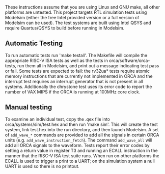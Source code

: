 These instructions assume that you are using Linux and GNU make, all other
platforms are untested.  This project targets RTL simulation tests using
Modelsim (either the free Intel provided version or a full version of Modelsim
can be used).  The test systems are built using Intel QSYS and require
Quartus/QSYS to build before running in Modelsim.

## Automatic Testing

To run automatic tests run 'make testall'.  The Makefile will compile the
appropriate RISC-V ISA tests as well as the tests in orca/software/orca-tests,
run them all in Modelsim, and print out a message indicating test pass or fail.
Some tests are expected to fail: the rv32ua* tests require atomic memory
instructions that are currently not implemented in ORCA and the interrupt test
requires an interrupt generator that is not present in all systems.
Additionally the dhrystone test uses its error code to report the number of VAX
MIPS if the ORCA is running at 100MHz core clock.

## Manual testing

To examine an individual test, copy the .qex file into orca/systems/sim/test.hex
and then run 'make sim'.  This will create the test system, link test.hex into
the run directory, and then launch Modelsim.  A set of `add_wave_*` commands are
provided to add all the signals in certain ORCA units
(e.g. `add_wave_instruction_fetch`).  The command `add_wave_all` will add all
ORCA signals to the waveform.  Tests report their error codes by setting a
return value in register T3 and running an ECALL instruction in the manner that
the RISC-V ISA test suite runs.  When run on other platforms the ECALL is used
to trigger a print to a UART; on the simulation system a null UART is used so
there is no printout.
